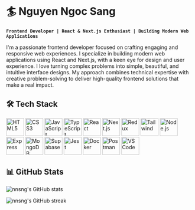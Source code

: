 <!-- <div align="center">
  <img src="https://readme-typing-svg.herokuapp.com?font=Fira+Code&pause=1000&color=2196F3&center=true&vCenter=true&width=435&lines=Frontend+Developer;React+%26+Next.js+Enthusiast;Building+Modern+Web+Applications" alt="Typing SVG" />
</div> -->

# 🏄 Nguyen Ngoc Sang

**`Frontend Developer | React & Next.js Enthusiast | Building Modern Web Applications`**

I'm a passionate frontend developer focused on crafting engaging and responsive web experiences. I specialize in building modern web applications using React and Next.js, with a keen eye for design and user experience. I love turning complex problems into simple, beautiful, and intuitive interface designs. My approach combines technical expertise with creative problem-solving to deliver high-quality frontend solutions that make a real impact.

## 🛠️ Tech Stack

<div>
  <img src="https://skillicons.dev/icons?i=html" width="48" height="48" alt="HTML5" />
  <img src="https://skillicons.dev/icons?i=css" width="48" height="48" alt="CSS3" />
  <img src="https://skillicons.dev/icons?i=js" width="48" height="48" alt="JavaScript" />
  <img src="https://skillicons.dev/icons?i=ts" width="48" height="48" alt="TypeScript" />
  <img src="https://skillicons.dev/icons?i=react" width="48" height="48" alt="React" />
  <img src="https://skillicons.dev/icons?i=nextjs" width="48" height="48" alt="Next.js" />
  <img src="https://skillicons.dev/icons?i=redux" width="48" height="48" alt="Redux" />
  <img src="https://skillicons.dev/icons?i=tailwind" width="48" height="48" alt="Tailwind" />
  <img src="https://skillicons.dev/icons?i=nodejs" width="48" height="48" alt="Node.js" />
  <img src="https://skillicons.dev/icons?i=express" width="48" height="48" alt="Express" />
  <img src="https://skillicons.dev/icons?i=mongodb" width="48" height="48" alt="MongoDB" />
  <img src="https://skillicons.dev/icons?i=supabase" width="48" height="48" alt="Supabase" />
  <img src="https://skillicons.dev/icons?i=jest" width="48" height="48" alt="Jest" />
  <img src="https://skillicons.dev/icons?i=docker" width="48" height="48" alt="Docker" />
  <img src="https://skillicons.dev/icons?i=postman" width="48" height="48" alt="Postman" />
  <img src="https://skillicons.dev/icons?i=vscode" width="48" height="48" alt="VSCode" />
</div>

## 📊 GitHub Stats

<p><img src="https://github-readme-stats.vercel.app/api?username=nnsng&theme=tokyonight&hide=&count_private=true&&rank_icon=github&hide_border=true&show_icons=true&locale=en" alt="nnsng's GitHub stats" /></p>
<p><img src="https://github-readme-streak-stats.herokuapp.com/?user=nnsng&theme=tokyonight&hide_border=true&locale=en" alt="nnsng's GitHub streak" /></p>
